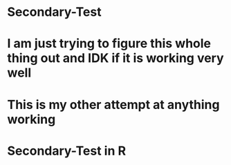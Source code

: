 # Secondary-Test
# I am just trying to figure this whole thing out and IDK if it is working very well
# This is my other attempt at anything working
# Secondary-Test in R

